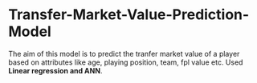 # Transfer-Market-Value-Prediction-Model
The aim of this model is to predict the tranfer market value of a player based on attributes like age, playing position, team, fpl value etc. Used **Linear regression and ANN**.
